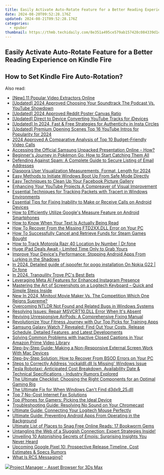 ```yaml
---
title: Easily Activate Auto-Rotate Feature for a Better Reading Experience on Kindle Fire
date: 2024-08-20T09:52:28.176Z
updated: 2024-08-21T09:52:28.176Z
categories:
  - epubor
thumbnail: https://thmb.techidaily.com/8e351a495ce579ab157428c084339d1c33794d9d42c306afbe86c4e9778edcf8.jpg
---
```


## Easily Activate Auto-Rotate Feature for a Better Reading Experience on Kindle Fire

## How to Set Kindle Fire Auto-Rotation?



<ins class="adsbygoogle"
     style="display:block"
     data-ad-format="autorelaxed"
     data-ad-client="ca-pub-7571918770474297"
     data-ad-slot="1223367746"></ins>



<ins class="adsbygoogle"
     style="display:block"
     data-ad-client="ca-pub-7571918770474297"
     data-ad-slot="8358498916"
     data-ad-format="auto"
     data-full-width-responsive="true"></ins>

<span class="atpl-alsoreadstyle">Also read:</span>
<div><ul>
<li><a href="https://youtube-docs.techidaily.com/1-popular-video-extractors-online/"><u>[New] 11 Popular Video Extractors Online</u></a></li>
<li><a href="https://fox-info.techidaily.com/updated-2024-approved-choosing-your-soundtrack-the-podcast-vs-youtube-showdown/"><u>[Updated] 2024 Approved  Choosing Your Soundtrack  The Podcast Vs. YouTube Showdown</u></a></li>
<li><a href="https://facebook-videos.techidaily.com/updated-2024-approved-reddit-poster-canvas-ratio/"><u>[Updated] 2024 Approved  Reddit Poster Canvas Ratio</u></a></li>
<li><a href="https://youtube-videos.techidaily.com/updated-direct-to-device-converting-youtube-tracks-for-idevices/"><u>[Updated] Direct to Device  Converting YouTube Tracks for iDevices</u></a></li>
<li><a href="https://instagram-videos.techidaily.com/updated-in-2024-fast-and-free-strategies-for-authenticity-in-insta-circles/"><u>[Updated] In 2024, Fast & Free Strategies for Authenticity in Insta Circles</u></a></li>
<li><a href="https://youtube-blog.techidaily.com/ed-premium-opening-scenes-top-16-youtube-intros-for-popularity-for-2024/"><u>[Updated] Premium Opening Scenes  Top 16 YouTube Intros for Popularity for 2024</u></a></li>
<li><a href="https://screen-recording.techidaily.com/2024-approved-a-comparative-analysis-of-top-10-budget-friendly-video-calls/"><u>2024 Approved  A Comparative Analysis of Top 10 Budget-Friendly Video Calls</u></a></li>
<li><a href="https://techno-recovery.techidaily.com/accessing-the-official-samsung-unpacked-presentation-online-how/"><u>Accessing the Official Samsung Unpacked Presentation Online – How?</u></a></li>
<li><a href="https://techno-recovery.techidaily.com/beginners-journey-in-pokemon-go-how-to-start-catching-them-all/"><u>Beginner's Journey in Pokémon Go: How to Start Catching Them All</u></a></li>
<li><a href="https://techno-recovery.techidaily.com/defending-against-spam-a-complete-guide-to-secure-listing-of-email-addresses/"><u>Defending Against Spam: A Complete Guide to Secure Listing of Email Addresses</u></a></li>
<li><a href="https://facebook-video-content.techidaily.com/diaspora-user-visualization-measurements-format-length-for-2024/"><u>Diaspora User Visualization  Measurements, Format, Length for 2024</u></a></li>
<li><a href="https://techno-recovery.techidaily.com/easy-methods-to-initiate-windows-boot-up-from-safe-mode-directly/"><u>Easy Methods to Initiate Windows Boot Up From Safe Mode Directly</u></a></li>
<li><a href="https://techno-recovery.techidaily.com/easy-techniques-to-clean-up-your-facebook-picture-gallery/"><u>Easy Techniques to Clean Up Your Facebook Picture Gallery</u></a></li>
<li><a href="https://youtube-video-recordings.techidaily.com/enhancing-your-youtube-projects-a-compreayer-of-visual-improvement/"><u>Enhancing Your YouTube Projects  A Compreayer of Visual Improvement</u></a></li>
<li><a href="https://techno-recovery.techidaily.com/essential-techniques-for-tracking-packets-with-tracert-in-windows-environments/"><u>Essential Techniques for Tracking Packets with Tracert in Windows Environments</u></a></li>
<li><a href="https://techno-recovery.techidaily.com/essential-tips-for-fixing-inability-to-make-or-receive-calls-on-android-devices/"><u>Essential Tips for Fixing Inability to Make or Receive Calls on Android Devices</u></a></li>
<li><a href="https://techno-recovery.techidaily.com/how-to-efficiently-utilize-googles-measure-feature-on-android-smartphones/"><u>How to Efficiently Utilize Google's Measure Feature on Android Smartphones</u></a></li>
<li><a href="https://techno-recovery.techidaily.com/how-to-know-when-your-text-is-actually-being-read/"><u>How to Know When Your Text Is Actually Being Read</u></a></li>
<li><a href="https://techno-recovery.techidaily.com/how-to-recover-from-the-missing-ftd2xxdll-error-on-your-pc/"><u>How To Recover From the Missing FTD2XX.DLL Error on Your PC</u></a></li>
<li><a href="https://techno-recovery.techidaily.com/how-to-successfully-cancel-and-retrieve-funds-for-steam-games-bought/"><u>How To Successfully Cancel and Retrieve Funds for Steam Games Bought</u></a></li>
<li><a href="https://android-location-track.techidaily.com/how-to-track-motorola-razr-40-location-by-number-drfone-by-drfone-virtual-android/"><u>How to Track Motorola Razr 40 Location by Number | Dr.fone</u></a></li>
<li><a href="https://techno-recovery.techidaily.com/huge-ipad-deals-await-limited-time-only-to-grab-yours/"><u>Huge iPad Deals Await – Limited Time Only to Grab Yours</u></a></li>
<li><a href="https://techno-recovery.techidaily.com/improve-your-devices-performance-stopping-android-apps-from-lurking-in-the-shadows/"><u>Improve Your Device's Performance: Stopping Android Apps From Lurking in the Shadows</u></a></li>
<li><a href="https://android-pokemon-go.techidaily.com/in-2024-detailed-guide-of-ispoofer-for-pogo-installation-on-nokia-g22-drfone-by-drfone-virtual-android/"><u>In 2024, Detailed guide of ispoofer for pogo installation On Nokia G22 | Dr.fone</u></a></li>
<li><a href="https://screen-video-capture.techidaily.com/in-2024-tranquility-trove-pcs-best-bets/"><u>In 2024, Tranquility Trove  PC's Best Bets</u></a></li>
<li><a href="https://techno-recovery.techidaily.com/leveraging-meta-ai-features-for-enhanced-instagram-presence/"><u>Leveraging Meta AI Features for Enhanced Instagram Presence</u></a></li>
<li><a href="https://techno-recovery.techidaily.com/mastering-the-art-of-screenshots-on-a-logitech-keyboard-quick-and-simple-steps-inside/"><u>Mastering the Art of Screenshots on a Logitech Keyboard – Quick and Simple Steps Inside</u></a></li>
<li><a href="https://video-content-creator.techidaily.com/new-in-2024-minitool-movie-maker-vs-the-competition-which-one-reigns-supreme/"><u>New In 2024, Minitool Movie Maker Vs. The Competition Which One Reigns Supreme?</u></a></li>
<li><a href="https://techno-recovery.techidaily.com/overcoming-ntldr-not-found-and-related-bugs-in-windows-systems/"><u>Overcoming NTLDR Not Found and Related Bugs in Windows Systems</u></a></li>
<li><a href="https://techno-recovery.techidaily.com/resolving-issues-repair-msvcrt10dll-error-when-its-absent/"><u>Resolving Issues: Repair MSVCRT10.DLL Error When It's Absent</u></a></li>
<li><a href="https://techno-recovery.techidaily.com/reviving-unresponsive-airpods-a-comprehensive-fixing-manual/"><u>Reviving Unresponsive AirPods: A Comprehensive Fixing Manual</u></a></li>
<li><a href="https://techno-recovery.techidaily.com/revolutionize-your-fitness-journey-with-our-top-picks-for-training-apps/"><u>Revolutionize Your Fitness Journey with Our Top Picks for Training Apps</u></a></li>
<li><a href="https://techno-recovery.techidaily.com/samsung-galaxy-watch-7-revealed-find-out-your-costs-release-schedule-detailed-features-and-latest-developments/"><u>Samsung Galaxy Watch 7 Revealed: Find Out Your Costs, Release Schedule, Detailed Features, and Latest Developments</u></a></li>
<li><a href="https://techno-recovery.techidaily.com/solving-common-problems-with-inactive-closed-captions-in-your-amazon-prime-video-library/"><u>Solving Common Problems with Inactive Closed Captions in Your Amazon Prime Video Library</u></a></li>
<li><a href="https://techno-recovery.techidaily.com/step-by-step-guide-making-a-non-responsive-external-screen-work-with-mac-devices/"><u>Step-by-Step Guide: Making a Non-Responsive External Screen Work With Mac Devices</u></a></li>
<li><a href="https://techno-recovery.techidaily.com/step-by-step-solution-how-to-recover-from-bsod-errors-on-your-pc/"><u>Step-by-Step Solution: How to Recover From BSOD Errors on Your PC</u></a></li>
<li><a href="https://techno-recovery.techidaily.com/steps-to-correctly-address-rockaldlldll-is-missing-windows-issue/"><u>Steps to Correctly Address 'rockaldll.dll Is Missing' Windows Issue</u></a></li>
<li><a href="https://techno-recovery.techidaily.com/tesla-robotaxi-anticipated-cost-breakdown-availability-date-and-technical-specifications-industry-rumors-explored/"><u>Tesla Robotaxi: Anticipated Cost Breakdown, Availability Date & Technical Specifications - Industry Rumors Explored</u></a></li>
<li><a href="https://techno-recovery.techidaily.com/the-ultimate-checklist-choosing-the-right-components-for-an-optimal-gaming-rig/"><u>The Ultimate Checklist: Choosing the Right Components for an Optimal Gaming Rig</u></a></li>
<li><a href="https://techno-recovery.techidaily.com/the-ultimate-fix-for-when-windows-cant-find-d3dx925dll/"><u>The Ultimate Fix for When Windows Can't Find d3dx9_25.dll</u></a></li>
<li><a href="https://techno-recovery.techidaily.com/top-7-no-cost-internet-fax-solutions/"><u>Top 7 No-Cost Internet Fax Solutions</u></a></li>
<li><a href="https://techno-recovery.techidaily.com/top-iphones-for-gamers-picking-the-ideal-device/"><u>Top iPhones for Gamers: Picking the Ideal Device</u></a></li>
<li><a href="https://techno-recovery.techidaily.com/troubleshooting-guide-resolving-no-sound-on-your-chromecast/"><u>Troubleshooting Guide: Resolving No Sound on Your Chromecast</u></a></li>
<li><a href="https://techno-recovery.techidaily.com/ultimate-guide-connecting-your-logitech-mouse-perfectly/"><u>Ultimate Guide: Connecting Your Logitech Mouse Perfectly</u></a></li>
<li><a href="https://techno-recovery.techidaily.com/ultimate-guide-preventing-android-apps-from-operating-in-the-background/"><u>Ultimate Guide: Preventing Android Apps From Operating in the Background</u></a></li>
<li><a href="https://techno-recovery.techidaily.com/ultimate-list-of-places-to-snag-free-online-reads-17-bookworm-gems/"><u>Ultimate List of Places to Snag Free Online Reads: 17 Bookworm Gems</u></a></li>
<li><a href="https://techno-recovery.techidaily.com/1722878239488-untangling-the-web-of-a-sluggish-connection-expert-strategies-inside/"><u>Untangling the Web of a Sluggish Connection: Expert Strategies Inside!</u></a></li>
<li><a href="https://techno-recovery.techidaily.com/unveiling-10-astonishing-secrets-of-emojis-surprising-insights-you-never-heard/"><u>Unveiling 10 Astonishing Secrets of Emojis: Surprising Insights You Never Heard</u></a></li>
<li><a href="https://techno-recovery.techidaily.com/upcoming-google-pixel-10-prospective-release-timeline-cost-estimates-and-specs-rumors/"><u>Upcoming Google Pixel 10: Prospective Release Timeline, Cost Estimates & Specs Rumors</u></a></li>
<li><a href="https://techno-recovery.techidaily.com/what-is-rcs-messaging/"><u>What Is RCS Messaging?</u></a></li>
</ul></div>

<!-- affiliate ads begin -->
<a href="https://secure.2checkout.com/order/checkout.php?PRODS=4709458&QTY=1&AFFILIATE=108875&CART=1"><img src="https://3d-kstudio.com/wp-content/uploads/2019/10/Project-Manager-version-3-1600x900-768x419.jpg" border="0">Project Manager - Asset Browser for 3Ds Max</a>
<!-- affiliate ads end -->
